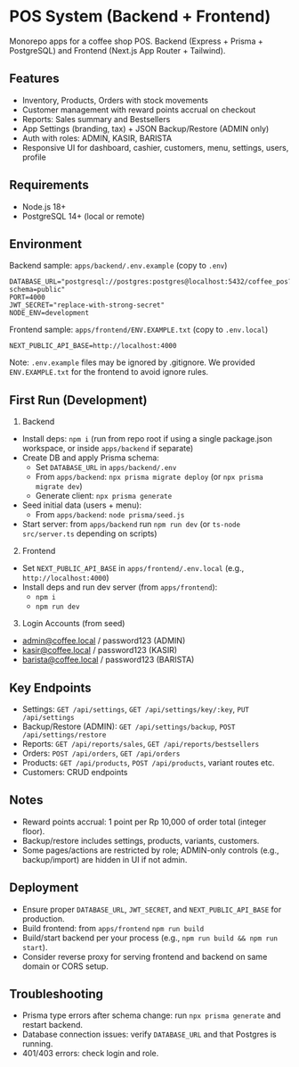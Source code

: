 # POS System (Backend + Frontend)

Monorepo apps for a coffee shop POS. Backend (Express + Prisma + PostgreSQL) and Frontend (Next.js App Router + Tailwind).

## Features

- Inventory, Products, Orders with stock movements
- Customer management with reward points accrual on checkout
- Reports: Sales summary and Bestsellers
- App Settings (branding, tax) + JSON Backup/Restore (ADMIN only)
- Auth with roles: ADMIN, KASIR, BARISTA
- Responsive UI for dashboard, cashier, customers, menu, settings, users, profile

## Requirements

- Node.js 18+
- PostgreSQL 14+ (local or remote)

## Environment

Backend sample: `apps/backend/.env.example` (copy to `.env`)

```
DATABASE_URL="postgresql://postgres:postgres@localhost:5432/coffee_pos?schema=public"
PORT=4000
JWT_SECRET="replace-with-strong-secret"
NODE_ENV=development
```

Frontend sample: `apps/frontend/ENV.EXAMPLE.txt` (copy to `.env.local`)

```
NEXT_PUBLIC_API_BASE=http://localhost:4000
```

Note: `.env.example` files may be ignored by .gitignore. We provided `ENV.EXAMPLE.txt` for the frontend to avoid ignore rules.

## First Run (Development)

1) Backend
- Install deps: `npm i` (run from repo root if using a single package.json workspace, or inside `apps/backend` if separate)
- Create DB and apply Prisma schema:
  - Set `DATABASE_URL` in `apps/backend/.env`
  - From `apps/backend`: `npx prisma migrate deploy` (or `npx prisma migrate dev`)
  - Generate client: `npx prisma generate`
- Seed initial data (users + menu):
  - From `apps/backend`: `node prisma/seed.js`
- Start server: from `apps/backend` run `npm run dev` (or `ts-node src/server.ts` depending on scripts)

2) Frontend
- Set `NEXT_PUBLIC_API_BASE` in `apps/frontend/.env.local` (e.g., `http://localhost:4000`)
- Install deps and run dev server (from `apps/frontend`):
  - `npm i`
  - `npm run dev`

3) Login Accounts (from seed)
- admin@coffee.local / password123 (ADMIN)
- kasir@coffee.local / password123 (KASIR)
- barista@coffee.local / password123 (BARISTA)

## Key Endpoints

- Settings: `GET /api/settings`, `GET /api/settings/key/:key`, `PUT /api/settings`
- Backup/Restore (ADMIN): `GET /api/settings/backup`, `POST /api/settings/restore`
- Reports: `GET /api/reports/sales`, `GET /api/reports/bestsellers`
- Orders: `POST /api/orders`, `GET /api/orders`
- Products: `GET /api/products`, `POST /api/products`, variant routes etc.
- Customers: CRUD endpoints

## Notes

- Reward points accrual: 1 point per Rp 10,000 of order total (integer floor).
- Backup/restore includes settings, products, variants, customers.
- Some pages/actions are restricted by role; ADMIN-only controls (e.g., backup/import) are hidden in UI if not admin.

## Deployment

- Ensure proper `DATABASE_URL`, `JWT_SECRET`, and `NEXT_PUBLIC_API_BASE` for production.
- Build frontend: from `apps/frontend` `npm run build`
- Build/start backend per your process (e.g., `npm run build && npm run start`).
- Consider reverse proxy for serving frontend and backend on same domain or CORS setup.

## Troubleshooting

- Prisma type errors after schema change: run `npx prisma generate` and restart backend.
- Database connection issues: verify `DATABASE_URL` and that Postgres is running.
- 401/403 errors: check login and role.
